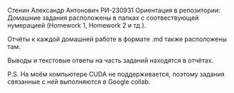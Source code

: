 Стенин Александр Антонович РИ-230931
Ориентация в репозитории:
Домашние задания расположены в папках с соотвествующей нумерацией (Homework 1, Homework 2 и тд.).

Отчёты к каждой домашней работе в формате .md также расположены там.

Выводы и текстовые ответы на часть заданий находятся в отчётах.

P.S. На моём компьютере CUDA не поддерживается, поэтому задания связанные с ней выполняются в Google collab.
